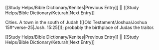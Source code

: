 [[Study Helps/Bible Dictionary/Kenites|Previous Entry]]  ||  [[Study Helps/Bible Dictionary/Keturah|Next Entry]]

 Cities. A town in the south of Judah ([[Old Testament/Joshua/Joshua 15#^verse-25|Josh. 15:25]]); probably the birthplace of Judas the traitor.

[[Study Helps/Bible Dictionary/Kenites|Previous Entry]]  ||  [[Study Helps/Bible Dictionary/Keturah|Next Entry]]